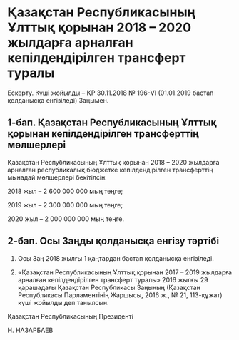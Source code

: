 # Қазақстан Республикасының Ұлттық қорынан 2018 – 2020 жылдарға арналған  кепілдендірілген трансферт туралы

Ескерту. Күші жойылды – ҚР 30.11.2018 № 196-VІ (01.01.2019 бастап қолданысқа енгізіледі) Заңымен.

## 1-бап. Қазақстан Республикасының Ұлттық қорынан кепілдендірілген трансферттің мөлшерлері

Қазақстан Республикасының Ұлттық қорынан 2018 – 2020 жылдарға арналған республикалық бюджетке кепілдендірілген трансферттің мынадай мөлшерлері бекітілсін:

2018 жыл – 2 600 000 000 мың теңге;

2019 жыл – 2 300 000 000 мың теңге;

2020 жыл – 2 000 000 000 мың теңге.

## 2-бап. Осы Заңды қолданысқа енгізу тәртібі

1. Осы Заң 2018 жылғы 1 қаңтардан бастап қолданысқа енгізіледі. 

2.	«Қазақстан Республикасының Ұлттық қорынан 2017 – 2019 жылдарға арналған кепілдендірілген трансферт туралы» 2016 жылғы 29 қарашадағы Қазақстан Республикасы Заңының (Қазақстан Республикасы Парламентінің Жаршысы, 2016 ж., № 21, 113-құжат) күші жойылды деп танылсын. 

Қазақстан Республикасының Президенті

Н. НАЗАРБАЕВ


